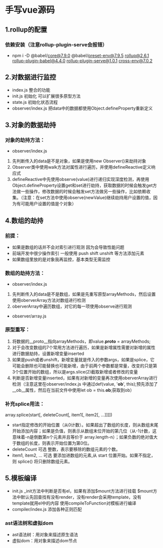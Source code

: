 # 手写vue源码
## 1.rollup的配置
### 依赖安装（注意rollup-plugin-serve会报错）
- npm i -D @babel/core@7.9.0 @babel/preset-env@7.9.5 rollup@2.6.1 rollup-plugin-babel@4.4.0 rollup-plugin-serve@1.0.1 cross-env@7.0.2

## 2.对数据进行监控
- index.js 整合的功能
- init.js 初始化 可以扩展很多原型方法
- state.js 初始化状态流程
- observer/index.js
  把data中的数据都使用Object.defineProperty重新定义

## 3.对象的数据劫持
### 对象的劫持方法：
- observer/index.js 
1. 先判断传入的data是不是对象，如果是使用new Observer()来劫持对象
2. Observer类中使用walk方法对属性进行遍历，并使用defineReactive定义响应式
3. defineReactive中先使用observe(value)进行递归实现深度检测，再使用Object.defineProperty设置get和set进行劫持，获取数据的时候会触发get方法做一些操作，修改数据的时候会触发set方法做另一些操作，比如依赖收集。（注意：在set方法中使用observe(newValue)继续劫持用户设置的值，因为有可能用户设置的值是个对象）

## 4.数组的劫持
### 前提：
- 如果是数组的话并不会对索引进行观测 因为会导致性能问题
- 前端开发中很少操作索引 一般使用 push shift unshift 等方法添加元素
- 如果数组里放的是对象我再监控，基本类型无需监控
### 数组的劫持方法：
- observer/index.js 
1. 先判断传入的data是不是数组，如果是先重写原型arrayMethods，然后设置使用oberverArray方法对数组进行检测
2. oberverArray中遍历数组，对它的每一项使用observe进行观测
- observer/array.js 
### 原型重写：
1. 将数据的__proto__指向arrayMethods，即value.__proto__ = arrayMethods;
2. 对于会改变数组的7个常用方法进行遍历，如果是新增属性需要对新增的属性进行数据劫持，设置新增变量inserted
3. 如果是push或者unshift，新增变量就是传入的参数args，如果是splice，它可能会删除也可能替换也可能新增，由于前两个参数都是常量，改变的只是第3个位置开始的数组，所以是args.slice(2)截取新增或者修改的变量
4. 判断是否新增变量inserted，如果有对新增的变量再次使用oberverArray进行检测（注意这里在observer/index.js 中通过def(value, '__ob__', this);预先添加了__ob__属性，然后在当前文件中使用let ob = this.__ob__;获取到ob）
### 补充splice用法：
array.splice(start[, deleteCount[, item1[, item2[, ...]]]])
- start​ 指定修改的开始位置（从0计数）。如果超出了数组的长度，则从数组末尾开始添加内容；如果是负值，则表示从数组末位开始的第几位（从-1计数，这意味着-n是倒数第n个元素并且等价于 array.length-n）；如果负数的绝对值大于数组的长度，则表示开始位置为第0位。
- deleteCount 可选  整数，表示要移除的数组元素的个数。
- item1, item2, ... 可选 要添加进数组的元素,从 start 位置开始。如果不指定，则 splice() 将只删除数组元素。

## 5.模板编译
- init.js 
  _init方法中判断是否有el，如果有添加$mount方法进行挂载
  $mount方法中默认先回查找有没有render，没有render会采用template，没有template就用el中的内容
  使用compileToFunction对模板进行编译
- compiler/index.js 
  添加各种正则匹配
### ast语法树和虚拟dom
- ast语法树：用对象来描述原生语法  
- 虚拟dom：用对象来描述dom节点
